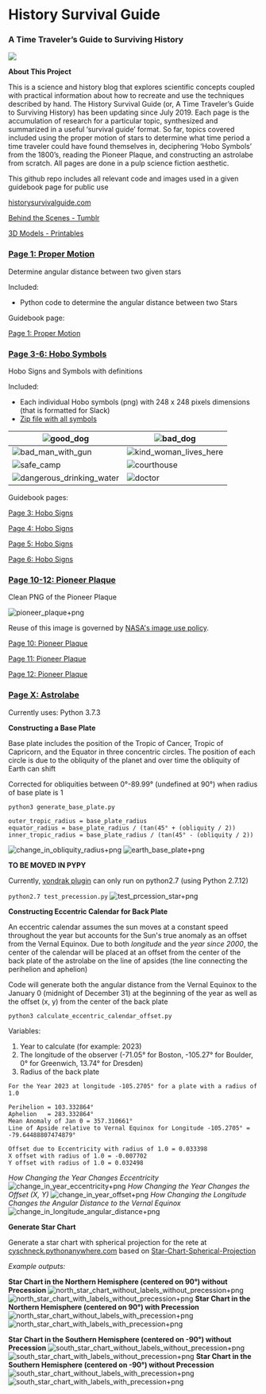 # History Survival Guide
### A Time Traveler’s Guide to Surviving History

<picture>
  <source srcset="https://raw.githubusercontent.com/cyschneck/History-Survival-Guide/master/assets/Banner_Dark.jpg" media="(prefers-color-scheme: dark)">
  <img src="https://raw.githubusercontent.com/cyschneck/History-Survival-Guide/master/assets/Banner_Light.jpg">
</picture>

**About This Project**

This is a science and history blog that explores scientific concepts coupled with practical information about how to recreate and use the techniques described by hand.  The History Survival Guide (or,  A Time Traveler’s Guide to Surviving History) has been updating since July 2019. Each page is the accumulation of research for a particular topic, synthesized and summarized in a useful ‘survival guide’ format. So far, topics covered included using the proper motion of stars to determine what time period a time traveler could have found themselves in, deciphering ‘Hobo Symbols’ from the 1800’s, reading the Pioneer Plaque, and constructing an astrolabe from scratch. All pages are done in a pulp science fiction aesthetic.

This github repo includes all relevant code and images used in a given guidebook page for public use

[historysurvivalguide.com](http://historysurvivalguide.com/)

[Behind the Scenes - Tumblr](https://historysurvivalguide.tumblr.com/)

[3D Models - Printables](https://www.printables.com/social/328713-cyschneck/about)


### [Page 1: Proper Motion](https://github.com/cyschneck/History-Survival-Guide/tree/master/page_1_proper_motion)
Determine angular distance between two given stars

Included:
* Python code to determine the angular distance between two Stars

Guidebook page:

[Page 1: Proper Motion](http://historysurvivalguide.com/page/determine-eon-proper-motion/)

### [Page 3-6: Hobo Symbols](https://github.com/cyschneck/History-Survival-Guide/tree/master/page_3_hobo_symbols)
Hobo Signs and Symbols with definitions

Included:
* Each individual Hobo symbols (png) with 248 x 248 pixels dimensions (that is formatted for Slack)
* [Zip file with all symbols](https://github.com/cyschneck/History-Survival-Guide/blob/master/page_3_hobo_symbols/all_hobo_signs_and_symbols.zip)

| ![good_dog](https://github.com/cyschneck/History-Survival-Guide/blob/master/page_3_hobo_symbols/good_dog.png) | ![bad_dog](https://github.com/cyschneck/History-Survival-Guide/blob/master/page_3_hobo_symbols/bad_dog.png) |
| ------------- | ------------- |
| ![bad_man_with_gun](https://github.com/cyschneck/History-Survival-Guide/blob/master/page_3_hobo_symbols/bad_man_with_gun_lives_here.png) | ![kind_woman_lives_here](https://github.com/cyschneck/History-Survival-Guide/blob/master/page_3_hobo_symbols/kind_woman_lives_here.png) | ------------- | ------------- |
| ![safe_camp](https://github.com/cyschneck/History-Survival-Guide/blob/master/page_3_hobo_symbols/safe_camp.png) | ![courthouse](https://github.com/cyschneck/History-Survival-Guide/blob/master/page_3_hobo_symbols/courthouse.png) | | ------------- | ------------- |
 ![dangerous_drinking_water](https://github.com/cyschneck/History-Survival-Guide/blob/master/page_3_hobo_symbols/dangerous_drinking_water.png) | ![doctor](https://github.com/cyschneck/History-Survival-Guide/blob/master/page_3_hobo_symbols/doctor.png)

Guidebook pages:

[Page 3: Hobo Signs](http://historysurvivalguide.com/page/hobo-signs-and-symbols-part-one/)

[Page 4: Hobo Signs](http://historysurvivalguide.com/page/hobo-signs-and-symbols-part-two/)

[Page 5: Hobo Signs](http://historysurvivalguide.com/page/hobo-signs-and-symbols-part-three/)

[Page 6: Hobo Signs](http://historysurvivalguide.com/page/hobo-signs-and-symbols-part-four/)

### [Page 10-12: Pioneer Plaque](https://github.com/cyschneck/History-Survival-Guide/tree/master/page_10_pioneer_plaque)

Clean PNG of the Pioneer Plaque

![pioneer_plaque+png](https://github.com/cyschneck/History-Survival-Guide/blob/master/page_10_pioneer_plaque/full_scale_pioneer_plaque.png)

Reuse of this image is governed by [NASA's image use policy](https://www.nasa.gov/multimedia/guidelines/index.html).

[Page 10: Pioneer Plaque](http://historysurvivalguide.com/page/pioneer-plaque-part-1/)

[Page 11: Pioneer Plaque](http://historysurvivalguide.com/page/pioneer-plaque-part-2/)

[Page 12: Pioneer Plaque](http://historysurvivalguide.com/page/pioneer-plaque-part-3/)

### [Page X: Astrolabe](https://github.com/cyschneck/History-Survival-Guide/tree/master/page_x_astrolabe)

Currently uses: Python 3.7.3

**Constructing a Base Plate**

Base plate includes the position of the Tropic of Cancer, Tropic of Capricorn, and the Equator in three concentric circles. The position of each circle is due to the obliquity of the planet and over time the obliquity of Earth can shift

Corrected for obliquities between 0°-89.99° (undefined at 90°) when radius of base plate is 1

```python3 generate_base_plate.py```

```
outer_tropic_radius = base_plate_radius
equator_radius = base_plate_radius / (tan(45° + (obliquity / 2))
inner_tropic_radius = base_plate_radius / (tan(45° - (obliquity / 2))
```
![change_in_obliquity_radius+png](https://github.com/cyschneck/History-Survival-Guide/blob/master/page_x_astrolabe/generate_base_plate_outputs/base_plate_change_due_to_obliquity.png)
![earth_base_plate+png](https://github.com/cyschneck/History-Survival-Guide/blob/master/page_x_astrolabe/generate_base_plate_outputs/base_plate_for_earth_at_23.4_degrees.png)

__TO BE MOVED IN PYPY__

Currently, [vondrak plugin](https://github.com/digitalvapor/vondrak) can only run on python2.7 (using Python 2.7.12)

```python2.7 test_precession.py```
![test_prcession_star+png](https://github.com/cyschneck/History-Survival-Guide/blob/master/page_x_astrolabe/test_precession_vondrak_example.png)

**Constructing Eccentric Calendar for Back Plate**

An eccentric calendar assumes the sun moves at a constant speed throughout the year but accounts for the Sun's true anomaly as an offset from the Vernal Equinox. Due to both *longitude* and the *year since 2000*, the center of the calendar will be placed at an offset from the center of the back plate of the astrolabe on the line of apsides (the line connecting the perihelion and aphelion)

Code will generate both the angular distance from the Vernal Equinox to the January 0 (midnight of December 31) at the beginning of the year as well as the offset (x, y) from the center of the back plate

```python3 calculate_eccentric_calendar_offset.py```

Variables:
1. Year to calculate (for example: 2023)
2. The longitude of the observer (-71.05° for Boston, -105.27° for Boulder, 0° for Greenwich, 13.74° for Dresden)
3. Radius of the back plate

```
For the Year 2023 at longitude -105.2705° for a plate with a radius of 1.0

Perihelion = 103.332864°
Aphelion   = 283.332864°
Mean Anomaly of Jan 0 = 357.310661°
Line of Apside relative to Vernal Equinox for Longitude -105.2705° = -79.64488807474879°

Offset due to Eccentricity with radius of 1.0 = 0.033398
X offset with radius of 1.0 = -0.007702
Y offset with radius of 1.0 = 0.032498
```
_How Changing the Year Changes Eccentricity_
![change_in_year_eccentricity+png](https://github.com/cyschneck/History-Survival-Guide/blob/master/page_x_astrolabe/calculate_eccentric_calendar_offset_outputs/eccentric_calendar_change_in_year_versus_eccentricity.png)
_How Changing the Year Changes the Offset (X, Y)_
![change_in_year_offset+png](https://github.com/cyschneck/History-Survival-Guide/blob/master/page_x_astrolabe/calculate_eccentric_calendar_offset_outputs/eccentric_calendar_change_in_year_versus_offset.png)
_How Changing the Longitude Changes the Angular Distance to the Vernal Equinox_
![change_in_longitude_angular_distance+png](https://github.com/cyschneck/History-Survival-Guide/blob/master/page_x_astrolabe/calculate_eccentric_calendar_offset_outputs/eccentric_calendar_change_in_longitude_versus_angular_distance.png)

**Generate Star Chart**

 Generate a star chart with spherical projection for the rete at [cyschneck.pythonanywhere.com](http://cyschneck.pythonanywhere.com/) based on [Star-Chart-Spherical-Projection](https://github.com/cyschneck/Star-Chart-Spherical-Projection)
 
 
_Example outputs:_

__Star Chart in the Northern Hemisphere (centered on 90°) without Precession__
![north_star_chart_without_labels_without_precession+png](https://raw.githubusercontent.com/cyschneck/Star-Chart-Spherical-Projection/main/examples/north_without_labels_without_precession.png) 
![north_star_chart_with_labels_without_precession+png](https://raw.githubusercontent.com/cyschneck/Star-Chart-Spherical-Projection/main/examples/north_with_labels_without_precession.png) 
__Star Chart in the Northern Hemisphere (centered on 90°) with Precession__
![north_star_chart_without_labels_with_precession+png](https://raw.githubusercontent.com/cyschneck/Star-Chart-Spherical-Projection/main/examples/north_without_labels_with_precession.png) 
![north_star_chart_with_labels_with_precession+png](https://raw.githubusercontent.com/cyschneck/Star-Chart-Spherical-Projection/main/examples/north_with_labels_with_precession.png) 

__Star Chart in the Southern Hemisphere (centered on -90°) without Precession__
![south_star_chart_without_labels_without_precession+png](https://raw.githubusercontent.com/cyschneck/Star-Chart-Spherical-Projection/main/examples/south_without_labels_without_precession.png) 
![south_star_chart_with_labels_without_precession+png](https://raw.githubusercontent.com/cyschneck/Star-Chart-Spherical-Projection/main/examples/south_with_labels_without_precession.png) 
__Star Chart in the Southern Hemisphere (centered on -90°) without Precession__
![south_star_chart_without_labels_with_precession+png](https://raw.githubusercontent.com/cyschneck/Star-Chart-Spherical-Projection/main/examples/south_without_labels_with_precession.png) 
![south_star_chart_with_labels_with_precession+png](https://raw.githubusercontent.com/cyschneck/Star-Chart-Spherical-Projection/main/examples/south_with_labels_with_precession.png) 
